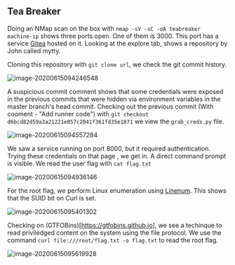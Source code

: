 ## Tea Breaker



Doing an NMap scan on the box with ```nmap -sV -sC -oA teabreaker machine-ip``` shows three ports open. One of them is 3000. This port has a service [Gitea](https://gitea.io) hosted on it. Looking at the explore tab, shows a repository by John called mytty. 

Cloning this repository with ```git clone url```, we check the git commit history. 

![image-20200615094246548](https://github.com/Lakshya-CTF/write-ups-2020/blob/master/Tea%20Breaker/image-20200615094246548.png)

A suspicious commit comment shows that some credentials were exposed in the previous commits that were hidden via environment variables in the master branch's head commit. Checking out the previous commit (With cooment - "Add runner code") with ```git checkout d6bcd82d59a3a21221e057c2041f361fd35e1871``` we view the ```grab_creds.py``` file.

![image-20200615094557284](https://github.com/Lakshya-CTF/write-ups-2020/blob/master/Tea%20Breaker/image-20200615094557284.png)

We saw a service running on port 8000, but it required authentication. Trying these credentials on that page , we get in. A direct command prompt is visible. We read the user flag with ```cat flag.txt```

![image-20200615094936146](https://github.com/Lakshya-CTF/write-ups-2020/blob/master/Tea%20Breaker/image-20200615094936146.png)



For the root flag, we perform Linux enumeration using [Linenum](https://github.com/rebootuser/LinEnum). This shows that the SUID bit on Curl is set.

![image-20200615095401302](https://github.com/Lakshya-CTF/write-ups-2020/blob/master/Tea%20Breaker/image-20200615095401302.png)

Checking on (GTFOBins)[https://gtfobins.github.io], we see a techinque to read priviledged content on the system using the file protocol. We use the command ```curl file:///root/flag.txt -o flag.txt``` to read the root flag.

![image-20200615095619928](https://github.com/Lakshya-CTF/write-ups-2020/blob/master/Tea%20Breaker/image-20200615095619928.png)

